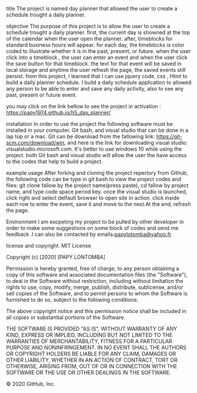 title
The project is named day planner that  allowed the user to create a schedule trought a daily planner. 

objective
The purpose of this project is to allow the user to create a schedule trought a daily planner. first, the current day is showned  at the top of the calendar when the user open the planner. after, timeblocks for standard business hours will appear. for each day,  the timeblocks is color coded to illustrate  whether it is in the past, present, or future. when the user click into a timeblock , the user  can enter an event and when the user click the save button for that timeblock. the text for that event will be saved in local storage and anytime the user refresh the page, the saved events still persist.  from this project, I learned that I can use jquery code, css , Html to build a daily planner schedule. I build a daily schedule application to allowed any person to be able to enter and save any daily activity, also to see any past, present or future event. 

you may click on the link bellow to see the project in activation : https://papy1974.github.io/h5_day_planner/

installation
In order to use the project the following software must be installed in your computer. Git bash, and visual studio that can be done in a lap top or a mac. Git can be download from the fallowing link: https://git-scm.com/download/win, and here is the link for downloading visual studio: visualstudio.microsoft.com. It's better to use windows 10 while using the project. both Git bash and visual studio will allow the user the have access to the codes that help to build a project.

example usage
After forking and cloning the project repertory from Github, the following code can be type in git bash to view the project codes and files: git clone fallow by the project name(press paste), cd fallow by project name, and type  code space period key. once the visual studio is launched, click right and select delfault browser to open site in action. click inside each row to enter the event, save it and move to the next.At the end, refresh the page. 

Environment
I am excpeting my project to be pulled by other developer in order to make some suggestions on some block of codes and send me feedback .I can also be contacted by emails:papylotomba@yahoo.fr

license and copyright.
MIT License

Copyright (c) [2020] [PAPY LONTOMBA]

Permission is hereby granted, free of charge, to any person obtaining a copy of this software and associated documentation files (the "Software"), to deal in the Software without restriction, including without limitation the rights to use, copy, modify, merge, publish, distribute, sublicense, and/or sell copies of the Software, and to permit persons to whom the Software is furnished to do so, subject to the following conditions:

The above copyright notice and this permission notice shall be included in all copies or substantial portions of the Software.

THE SOFTWARE IS PROVIDED "AS IS", WITHOUT WARRANTY OF ANY KIND, EXPRESS OR IMPLIED, INCLUDING BUT NOT LIMITED TO THE WARRANTIES OF MERCHANTABILITY, FITNESS FOR A PARTICULAR PURPOSE AND NONINFRINGEMENT. IN NO EVENT SHALL THE AUTHORS OR COPYRIGHT HOLDERS BE LIABLE FOR ANY CLAIM, DAMAGES OR OTHER LIABILITY, WHETHER IN AN ACTION OF CONTRACT, TORT OR OTHERWISE, ARISING FROM, OUT OF OR IN CONNECTION WITH THE SOFTWARE OR THE USE OR OTHER DEALINGS IN THE SOFTWARE.

© 2020 GitHub, Inc.

